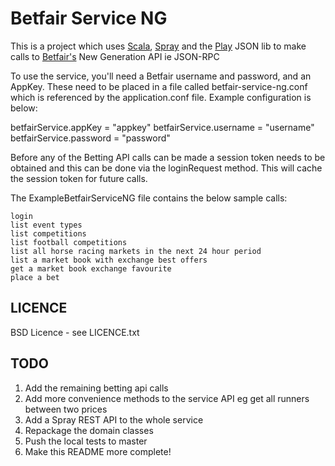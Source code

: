 Betfair Service NG
====================

This is a project which uses [Scala][scala], [Spray][spray] and the [Play][play] JSON lib to make calls to [Betfair's][betfair] New Generation API ie JSON-RPC

To use the service, you'll need a Betfair username and password, and an AppKey. These need to be placed in a file called betfair-service-ng.conf which is referenced by the application.conf file. Example configuration is below:

betfairService.appKey = "appkey"
betfairService.username = "username"
betfairService.password = "password"

Before any of the Betting API calls can be made a session token needs to be obtained and this can be done via the loginRequest method. This will cache the session token for future calls.

The ExampleBetfairServiceNG file contains the below sample calls:

    login
    list event types
    list competitions
    list football competitions
    list all horse racing markets in the next 24 hour period
    list a market book with exchange best offers
    get a market book exchange favourite
    place a bet


LICENCE
-------

BSD Licence - see LICENCE.txt


TODO
----

1. Add the remaining betting api calls
2. Add more convenience methods to the service API eg get all runners between two prices
3. Add a Spray REST API to the whole service
4. Repackage the domain classes
5. Push the local tests to master
6. Make this README more complete!

[scala]: http://www.scala-lang.org/ "Scala Language"
[spray]: http://spray.io/ "Spray"
[play]: https://www.playframework.com/documentation/2.0/ScalaJson
[betfair]: https://developer.betfair.com/